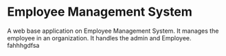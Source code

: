 # Employee Management System
A web base application on Employee Management System. It manages the employee in an organization. It handles the admin and Employee. fahhhgdfsa
